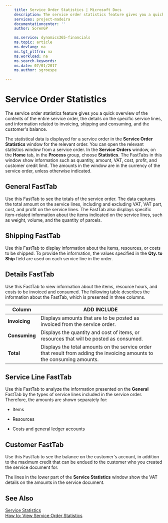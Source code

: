 ```yaml
---
    title: Service Order Statistics | Microsoft Docs
    description: The service order statistics feature gives you a quick overview of the contents of the entire service order, the details on the specific service lines, and information related to invoicing, shipping and consuming, and the customer's balance.
    services: project-madeira
    documentationcenter: ''
    author: SorenGP

    ms.service: dynamics365-financials
    ms.topic: article
    ms.devlang: na
    ms.tgt_pltfrm: na
    ms.workload: na
    ms.search.keywords:
    ms.date: 07/01/2017
    ms.author: sgroespe

---
```

# Service Order Statistics
The service order statistics feature gives you a quick overview of the contents of the entire service order, the details on the specific service lines, and information related to invoicing, shipping and consuming, and the customer's balance.  
  
 The statistical data is displayed for a service order in the **Service Order Statistics** window for the relevant order. You can open the relevant statistics window from a service order. In the **Service Orders** window, on the **Home** tab, in the **Process** group, choose **Statistics**. The FastTabs in this window show information such as quantity, amount, VAT, cost, profit, and customer credit limit. The amounts in the window are in the currency of the service order, unless otherwise indicated.  
  
## General FastTab  
 Use this FastTab to see the totals of the service order. The data captures the total amount on the service lines, including and excluding VAT, VAT part, cost, and profit on the service lines. The FastTab also displays specific item-related information about the items indicated on the service lines, such as weight, volume, and the quantity of parcels.  
  
## Shipping FastTab  
 Use this FastTab to display information about the items, resources, or costs to be shipped. To provide the information, the values specified in the **Qty. to Ship** field are used on each service line in the order.  
  
## Details FastTab  
 Use this FastTab to view information about the items, resource hours, and costs to be invoiced and consumed. The following table describes the information about the FastTab, which is presented in three columns.  
  
|Column|ADD INCLUDE<!--[!INCLUDE[bp_tabledescription](../../includes/bp_tabledescription_md.md)]-->|  
|------------|---------------------------------------|  
|**Invoicing**|Displays amounts that are to be posted as invoiced from the service order.|  
|**Consuming**|Displays the quantity and cost of items, or resources that will be posted as consumed.|  
|**Total**|Displays the total amounts on the service order that result from adding the invoicing amounts to the consuming amounts.|  
  
## Service Line FastTab  
 Use this FastTab to analyze the information presented on the **General** FastTab by the types of service lines included in the service order. Therefore, the amounts are shown separately for:  
  
-   Items  
  
-   Resources  
  
-   Costs and general ledger accounts  
  
## Customer FastTab  
 Use this FastTab to see the balance on the customer's account, in addition to the maximum credit that can be endued to the customer who you created the service document for.  
  
 The lines in the lower part of the **Service Statistics** window show the VAT details on the amounts in the service document.  
  
## See Also  
 [Service Statistics](../service-statistics.md)   
 [How to: View Service Order Statistics](../how-to-view-service-order-statistics.md)